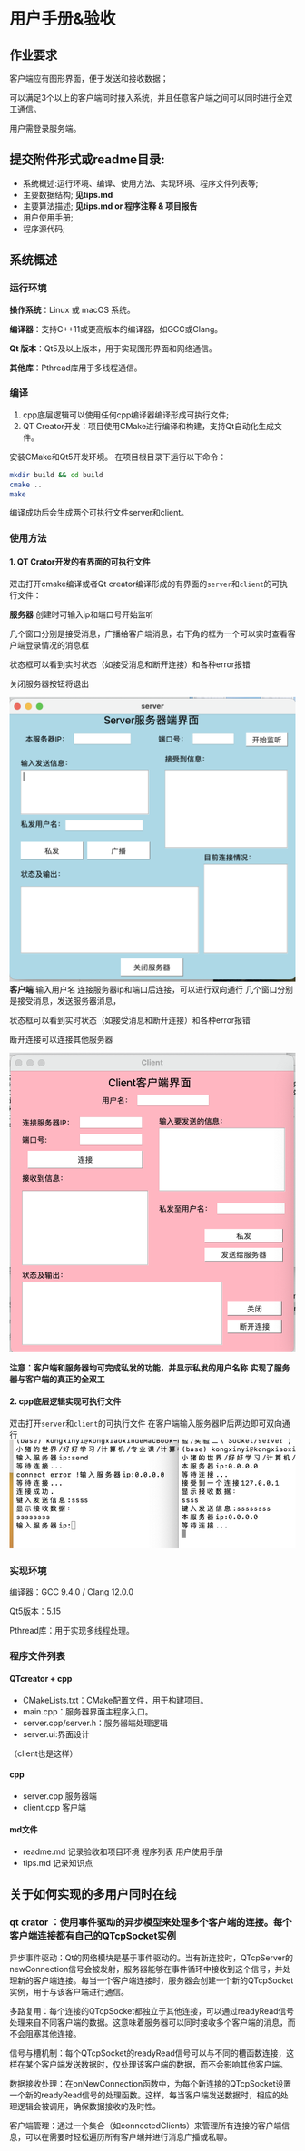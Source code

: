 # 用户手册&验收
## 作业要求
客户端应有图形界面，便于发送和接收数据；

可以满足3个以上的客户端同时接入系统，并且任意客户端之间可以同时进行全双工通信。

用户需登录服务端。
## 提交附件形式或readme目录:
- 系统概述:运行环境、编译、使用方法、实现环境、程序文件列表等; 
- 主要数据结构;  **见tips.md**
- 主要算法描述;  **见tips.md or 程序注释 & 项目报告**
- 用户使用手册;  
- 程序源代码;

## 系统概述
### 运行环境
**操作系统**：Linux 或 macOS 系统。

**编译器**：支持C++11或更高版本的编译器，如GCC或Clang。

**Qt 版本**：Qt5及以上版本，用于实现图形界面和网络通信。

**其他库**：Pthread库用于多线程通信。

### 编译
1. cpp底层逻辑可以使用任何cpp编译器编译形成可执行文件;
2. QT Creator开发：项目使用CMake进行编译和构建，支持Qt自动化生成文件。

安装CMake和Qt5开发环境。
在项目根目录下运行以下命令：
``` bash
mkdir build && cd build
cmake ..
make
```
编译成功后会生成两个可执行文件server和client。

### 使用方法
#### 1. QT Crator开发的有界面的可执行文件
双击打开cmake编译或者Qt creator编译形成的有界面的`server`和`client`的可执行文件：

**服务器** 
创建时可输入ip和端口号开始监听

几个窗口分别是接受消息，广播给客户端消息，右下角的框为一个可以实时查看客户端登录情况的消息框

状态框可以看到实时状态（如接受消息和断开连接）和各种error报错

关闭服务器按钮将退出

![Server页面展示.png](Server页面展示.png)
**客户端**
输入用户名 连接服务器ip和端口后连接，可以进行双向通行
几个窗口分别是接受消息，发送服务器消息，

状态框可以看到实时状态（如接受消息和断开连接）和各种error报错

断开连接可以连接其他服务器

![Client页面展示.png](Client页面展示.png)

**注意：客户端和服务器均可完成私发的功能，并显示私发的用户名称**
**实现了服务器与客户端的真正的全双工**

#### 2. cpp底层逻辑实现可执行文件
双击打开`server`和`client`的可执行文件
在客户端输入服务器IP后两边即可双向通行
![cpp_result.png](cpp_result.png)

### 实现环境
编译器：GCC 9.4.0 / Clang 12.0.0

Qt5版本：5.15

Pthread库：用于实现多线程处理。

### 程序文件列表
#### QTcreator + cpp
- CMakeLists.txt：CMake配置文件，用于构建项目。
- main.cpp：服务器界面主程序入口。
- server.cpp/server.h：服务器端处理逻辑
- server.ui:界面设计

（client也是这样）

#### cpp
- server.cpp 服务器端
- client.cpp 客户端

#### md文件
- readme.md 记录验收和项目环境 程序列表 用户使用手册
- tips.md 记录知识点

## 关于如何实现的多用户同时在线
### qt crator  ：使用事件驱动的异步模型来处理多个客户端的连接。每个客户端连接都有自己的QTcpSocket实例
异步事件驱动：Qt的网络模块是基于事件驱动的。当有新连接时，QTcpServer的newConnection信号会被发射，服务器能够在事件循环中接收到这个信号，并处理新的客户端连接。每当一个客户端连接时，服务器会创建一个新的QTcpSocket实例，用于与该客户端进行通信。

多路复用：每个连接的QTcpSocket都独立于其他连接，可以通过readyRead信号处理来自不同客户端的数据。这意味着服务器可以同时接收多个客户端的消息，而不会阻塞其他连接。

信号与槽机制：每个QTcpSocket的readyRead信号可以与不同的槽函数连接，这样在某个客户端发送数据时，仅处理该客户端的数据，而不会影响其他客户端。

数据接收处理：在onNewConnection函数中，为每个新连接的QTcpSocket设置一个新的readyRead信号的处理函数。这样，每当客户端发送数据时，相应的处理逻辑会被调用，确保数据接收的及时性。

客户端管理：通过一个集合（如connectedClients）来管理所有连接的客户端信息，可以在需要时轻松遍历所有客户端并进行消息广播或私聊。